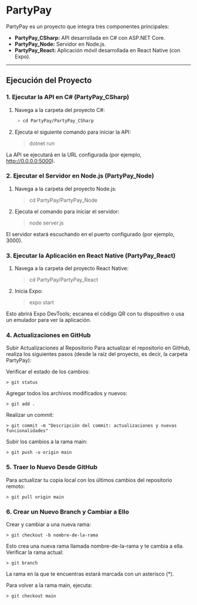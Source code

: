 # PartyPay

PartyPay es un proyecto que integra tres componentes principales:

- **PartyPay_CSharp:** API desarrollada en C# con ASP.NET Core.
- **PartyPay_Node:** Servidor en Node.js.
- **PartyPay_React:** Aplicación móvil desarrollada en React Native (con Expo).

---

## Ejecución del Proyecto

### 1. Ejecutar la API en C# (PartyPay_CSharp)
1. Navega a la carpeta del proyecto C#:
   ```bash
    > cd PartyPay/PartyPay_CSharp

2. Ejecuta el siguiente comando para iniciar la API:

    > dotnet run

La API se ejecutará en la URL configurada (por ejemplo, http://0.0.0.0:5000).

### 2. Ejecutar el Servidor en Node.js (PartyPay_Node)
1. Navega a la carpeta del proyecto Node.js:

    > cd PartyPay/PartyPay_Node

2. Ejecuta el comando para iniciar el servidor:

    > node server.js

El servidor estará escuchando en el puerto configurado (por ejemplo, 3000).

### 3. Ejecutar la Aplicación en React Native (PartyPay_React)
1. Navega a la carpeta del proyecto React Native:

    > cd PartyPay/PartyPay_React

2. Inicia Expo:

    > expo start

Esto abrirá Expo DevTools; escanea el código QR con tu dispositivo o usa un emulador para ver la aplicación.

### 4. Actualizaciones en GitHub
Subir Actualizaciones al Repositorio
Para actualizar el repositorio en GitHub, realiza los siguientes pasos (desde la raíz del proyecto, es decir, la carpeta PartyPay):

Verificar el estado de los cambios:

    > git status

Agregar todos los archivos modificados y nuevos:

    > git add .

Realizar un commit:

    > git commit -m "Descripción del commit: actualizaciones y nuevas funcionalidades"

Subir los cambios a la rama main:

    > git push -u origin main

### 5. Traer lo Nuevo Desde GitHub
Para actualizar tu copia local con los últimos cambios del repositorio remoto:

    > git pull origin main

### 6. Crear un Nuevo Branch y Cambiar a Ello
Crear y cambiar a una nueva rama:

    > git checkout -b nombre-de-la-rama

Esto crea una nueva rama llamada nombre-de-la-rama y te cambia a ella.
Verificar la rama actual:

    > git branch

La rama en la que te encuentras estará marcada con un asterisco (*).

Para volver a la rama main, ejecuta:

    > git checkout main

